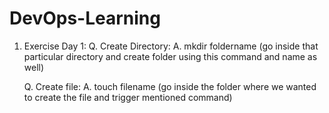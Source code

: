 # DevOps-Learning
1. Exercise Day 1:
   Q. Create Directory:
   A. mkdir foldername (go inside that particular directory and create folder using this command and name as well)

   Q. Create file:
   A. touch filename (go inside the folder where we wanted to create the file and trigger mentioned command)
